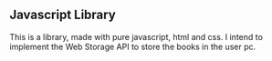 ## Javascript Library

This is a library, made with pure javascript, html and css.
I intend to implement the Web Storage API to store the books in the user pc.
